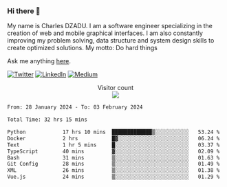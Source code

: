 ### Hi there 👋

My name is Charles DZADU. I am a software engineer specializing in the creation of web and mobile graphical interfaces. I am also constantly improving my problem solving, data structure and system design skills to create optimized solutions.
My motto: Do hard things


Ask me anything [here](https://github.com/charlesdzadu/charlesdzadu/issues?q=is%3Aissue+is%3Aopen).

<p> 
  <a href="https://twitter.com/CharlesDzadu" target="_blank"><img alt="Twitter" src="https://img.shields.io/badge/twitter-%231DA1F2.svg?&style=for-the-badge&logo=twitter&logoColor=white" /></a> 
  <a href="https://www.linkedin.com/in/charlesdzadu/" target="_blank"><img alt="LinkedIn" src="https://img.shields.io/badge/linkedin-%230077B5.svg?&style=for-the-badge&logo=linkedin&logoColor=white" /></a> 
  <a href="https://charlesdzadu.com" target="_blank"><img alt="Medium" src="https://img.shields.io/badge/medium-%2312100E.svg?&style=for-the-badge&logo=medium&logoColor=white" /></a>
</p>


<p align="center"> 
  Visitor count<br>
  <img src="https://profile-counter.glitch.me/charlesdzadu/count.svg" />
</p>


<!--START_SECTION:waka-->

```txt
From: 28 January 2024 - To: 03 February 2024

Total Time: 32 hrs 15 mins

Python            17 hrs 10 mins  █████████████▒░░░░░░░░░░░   53.24 %
Docker            2 hrs           █▓░░░░░░░░░░░░░░░░░░░░░░░   06.24 %
Text              1 hr 5 mins     █░░░░░░░░░░░░░░░░░░░░░░░░   03.37 %
TypeScript        40 mins         ▓░░░░░░░░░░░░░░░░░░░░░░░░   02.09 %
Bash              31 mins         ▒░░░░░░░░░░░░░░░░░░░░░░░░   01.63 %
Git Config        28 mins         ▒░░░░░░░░░░░░░░░░░░░░░░░░   01.49 %
XML               26 mins         ▒░░░░░░░░░░░░░░░░░░░░░░░░   01.38 %
Vue.js            24 mins         ▒░░░░░░░░░░░░░░░░░░░░░░░░   01.29 %
```

<!--END_SECTION:waka-->
